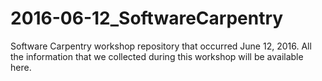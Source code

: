 # 2016-06-12_SoftwareCarpentry
Software Carpentry workshop repository that occurred June 12, 2016.  All the information that we collected during this workshop will be available here.
